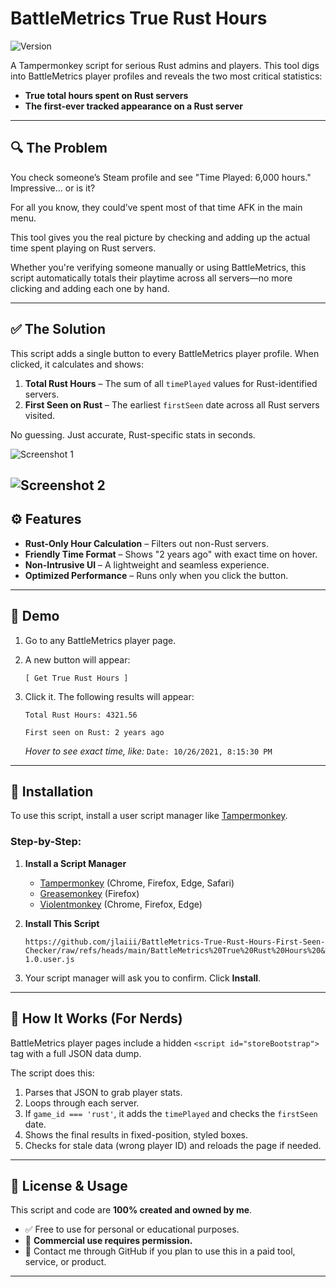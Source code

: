 # BattleMetrics True Rust Hours

![Version](https://img.shields.io/badge/version-1.0-blue.svg)

A Tampermonkey script for serious Rust admins and players. This tool digs into BattleMetrics player profiles and reveals the two most critical statistics:

- **True total hours spent on Rust servers**
- **The first-ever tracked appearance on a Rust server**

---

## 🔍 The Problem

You check someone’s Steam profile and see "Time Played: 6,000 hours." Impressive… or is it?

For all you know, they could’ve spent most of that time AFK in the main menu.

This tool gives you the real picture by checking and adding up the actual time spent playing on Rust servers.

Whether you're verifying someone manually or using BattleMetrics, this script automatically totals their playtime across all servers—no more clicking and adding each one by hand.

---

## ✅ The Solution

This script adds a single button to every BattleMetrics player profile. When clicked, it calculates and shows:

1. **Total Rust Hours** – The sum of all `timePlayed` values for Rust-identified servers.
2. **First Seen on Rust** – The earliest `firstSeen` date across all Rust servers visited.

No guessing. Just accurate, Rust-specific stats in seconds.

![Screenshot 1](https://i.imgur.com/VOd2K9k.png)

![Screenshot 2](https://i.imgur.com/kFekEq1.png)
---

## ⚙️ Features

- **Rust-Only Hour Calculation** – Filters out non-Rust servers.
- **Friendly Time Format** – Shows "2 years ago" with exact time on hover.
- **Non-Intrusive UI** – A lightweight and seamless experience.
- **Optimized Performance** – Runs only when you click the button.

---

## 🧪 Demo

1. Go to any BattleMetrics player page.
2. A new button will appear:

   ```
   [ Get True Rust Hours ]
   ```

3. Click it. The following results will appear:

   ```
   Total Rust Hours: 4321.56
   ```

   ```
   First seen on Rust: 2 years ago
   ```

   *Hover to see exact time, like:* `Date: 10/26/2021, 8:15:30 PM`

---

## 🚀 Installation

To use this script, install a user script manager like [Tampermonkey](https://www.tampermonkey.net/).

### Step-by-Step:

1. **Install a Script Manager**  
   - [Tampermonkey](https://www.tampermonkey.net/) (Chrome, Firefox, Edge, Safari)  
   - [Greasemonkey](https://www.greasespot.net/) (Firefox)  
   - [Violentmonkey](https://violentmonkey.github.io/) (Chrome, Firefox, Edge)  

2. **Install This Script**  

   ```
   https://github.com/jlaiii/BattleMetrics-True-Rust-Hours-First-Seen-Checker/raw/refs/heads/main/BattleMetrics%20True%20Rust%20Hours%20&%20First%20Seen%20Checker-1.0.user.js
   ```

3. Your script manager will ask you to confirm. Click **Install**.

---

## 🧠 How It Works (For Nerds)

BattleMetrics player pages include a hidden `<script id="storeBootstrap">` tag with a full JSON data dump.

The script does this:

1. Parses that JSON to grab player stats.
2. Loops through each server.
3. If `game_id === 'rust'`, it adds the `timePlayed` and checks the `firstSeen` date.
4. Shows the final results in fixed-position, styled boxes.
5. Checks for stale data (wrong player ID) and reloads the page if needed.

---

## 📜 License & Usage

This script and code are **100% created and owned by me**.

- ✅ Free to use for personal or educational purposes.
- 🚫 **Commercial use requires permission.**
- 📩 Contact me through GitHub if you plan to use this in a paid tool, service, or product.

---
